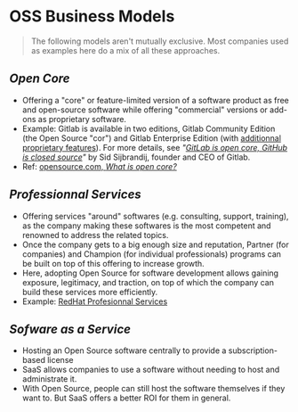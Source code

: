 # OSS Business Models

> The following models aren't mutually exclusive. Most companies used as examples here do a mix of all these approaches.

## _Open Core_

- Offering a "core" or feature-limited version of a software product as free and open-source software while offering "commercial" versions or add-ons as proprietary software.
- Example: Gitlab is available in two editions, Gitlab Community Edition (the Open Source "cor") and Gitlab Enterprise Edition (with [additionnal proprietary features](https://about.gitlab.com/pricing/self-managed/feature-comparison/)). For more details, see _"[GitLab is open core, GitHub is closed source](https://about.gitlab.com/blog/2016/07/20/gitlab-is-open-core-github-is-closed-source/)"_ by Sid Sijbrandij, founder and CEO of Gitlab.
- Ref: [opensource.com, _What is open core?_](https://opensource.com/article/21/11/open-core-vs-open-source)

## _Professionnal Services_

- Offering services "around" softwares (e.g. consulting, support, training), as the company making these softwares is the most competent and renowned to address the related topics.
- Once the company gets to a big enough size and reputation, Partner (for companies) and Champion (for individual professionals) programs can be built on top of this offering to increase growth.
- Here, adopting Open Source for software development allows gaining exposure, legitimacy, and traction, on top of which the company can build these services more efficiently.
- Example: [RedHat Profesionnal Services](https://www.redhat.com/en/services)

## _Sofware as a Service_

- Hosting an Open Source software centrally to provide a subscription-based license
- SaaS allows companies to use a software without needing to host and administrate it.
- With Open Source, people can still host the software themselves if they want to. But SaaS offers a better ROI for them in general.

